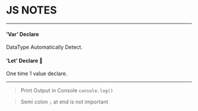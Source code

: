 # JS NOTES

___

#### 'Var' Declare

DataType Automatically Detect.

#### 'Let' Declare :rocket:

One time 1 value declare.

---

>Print Output in Console
`console.log()` 

>Semi colon `;` at end is not important
 
 
